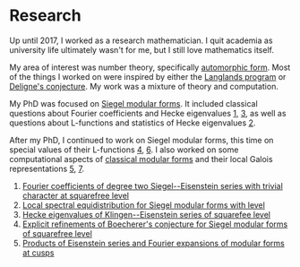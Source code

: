 # Research

Up until 2017, I worked as a research mathematician.  I quit academia as university life ultimately wasn't for me, but I still love mathematics itself.
    
My area of interest was number theory, specifically [automorphic form](https://en.wikipedia.org/wiki/Automorphic_form). Most of the things I worked on were inspired by either the [Langlands program](https://en.wikipedia.org/wiki/Langlands_program) or [Deligne's conjecture](https://en.wikipedia.org/wiki/Special_values_of_L-functions).  My work was a mixture of theory and computation.

My PhD was focused on [Siegel modular forms](https://en.wikipedia.org/wiki/Siegel_modular_form).  It included classical questions about Fourier coefficients and Hecke eigenvalues [1](https://arxiv.org/abs/1310.1745), [3](https://arxiv.org/abs/1512.09069), as well as questions about L-functions and statistics of Hecke eigenvalues [2](https://arxiv.org/abs/1312.5584).

After my PhD, I continued to work on Siegel modular forms, this time on special values of their L-functions [4](https://arxiv.org/abs/1512.07204), [6](https://arxiv.org).  I also worked on some computational aspects of [classical modular forms](https://en.wikipedia.org/wiki/Modular_form) and their local Galois representations [5](https://arxiv.org/abs/1603.00774), [7](https://arxiv.org).

1. [Fourier coefficients of degree two Siegel--Eisenstein series with trivial character at squarefree level](https://arxiv.org/abs/1310.1745)
1. [Local spectral equidistribution for Siegel modular forms with level](https://arxiv.org/abs/1312.5584)
1. [Hecke eigenvalues of Klingen--Eisenstein series of squarefee level](https://arxiv.org/abs/1512.09069)
1. [Explicit refinements of Boecherer's conjecture for Siegel modular forms of squarefree level](https://arxiv.org/abs/1512.07204)
1. [Products of Eisenstein series and Fourier expansions of modular forms at cusps](https://arxiv.org/abs/1603.00774)
